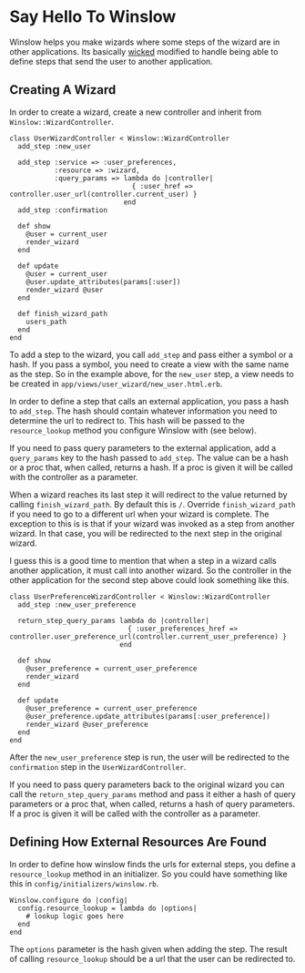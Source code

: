 # Say Hello To Winslow

Winslow helps you make wizards where some steps of the wizard are in other
applications. Its basically [wicked](https://github.com/schneems/wicked)
modified to handle being able to define steps that send the user to another
application.

## Creating A Wizard

In order to create a wizard, create a new controller and inherit from `Winslow::WizardController`.

    class UserWizardController < Winslow::WizardController
      add_step :new_user

      add_step :service => :user_preferences,
               :resource => :wizard,
               :query_params => lambda do |controller|
                                  { :user_href => controller.user_url(controller.current_user) }
                                end
      add_step :confirmation

      def show
        @user = current_user
        render_wizard
      end

      def update
        @user = current_user
        @user.update_attributes(params[:user])
        render_wizard @user
      end

      def finish_wizard_path
        users_path
      end
    end

To add a step to the wizard, you call `add_step` and pass either a symbol or a
hash. If you pass a symbol, you need to create a view with the same name as the
step. So in the example above, for the `new_user` step, a view needs to be
created in `app/views/user_wizard/new_user.html.erb`.

In order to define a step that calls an external application, you pass a hash
to `add_step`. The hash should contain whatever information you need to
determine the url to redirect to. This hash will be passed to the
`resource_lookup` method you configure Winslow with (see below).

If you need to pass query parameters to the external application, add a
`query_params` key to the hash passed to `add_step`. The value can be a hash or
a proc that, when called, returns a hash. If a proc is given it will be called
with the controller as a parameter.

When a wizard reaches its last step it will redirect to the value returned by
calling `finish_wizard_path`. By default this is `/`. Override
`finish_wizard_path` if you need to go to a different url when your wizard is
complete. The exception to this is is that if your wizard was invoked as a step
from another wizard. In that case, you will be redirected to the next step in
the original wizard.

I guess this is a good time to mention that when a step in a wizard calls
another application, it must call into another wizard. So the controller in the
other application for the second step above could look something like this.

    class UserPreferenceWizardController < Winslow::WizardController
      add_step :new_user_preference

      return_step_query_params lambda do |controller|
                                 { :user_preferences_href => controller.user_preference_url(controller.current_user_preference) }
                               end

      def show
        @user_preference = current_user_preference
        render_wizard
      end

      def update
        @user_preference = current_user_preference
        @user_preference.update_attributes(params[:user_preference])
        render_wizard @user_preference
      end
    end

After the `new_user_preference` step is run, the user will be redirected to the
`confirmation` step in the `UserWizardController`.

If you need to pass query parameters back to the original wizard you can call
the `return_step_query_params` method and pass it either a hash of query
parameters or a proc that, when called, returns a hash of query parameters. If
a proc is given it will be called with the controller as a parameter.

## Defining How External Resources Are Found

In order to define how winslow finds the urls for external steps, you define a
`resource_lookup` method in an initializer. So you could have something like
this in `config/initializers/winslow.rb`.

    Winslow.configure do |config|
      config.resource_lookup = lambda do |options|
        # lookup logic goes here
      end
    end

The `options` parameter is the hash given when adding the step. The result of
calling `resource_lookup` should be a url that the user can be redirected to.
